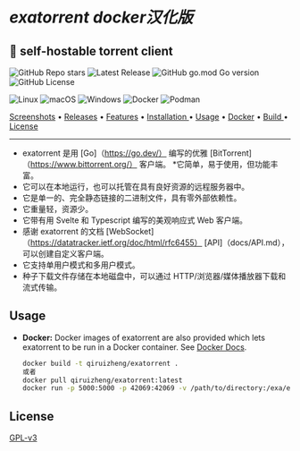 # *exatorrent docker汉化版*
## 🧲 self-hostable torrent client

![GitHub Repo stars](https://img.shields.io/github/stars/varbhat/exatorrent)
![Latest Release](https://img.shields.io/github/release/varbhat/exatorrent)
![GitHub go.mod Go version](https://img.shields.io/github/go-mod/go-version/varbhat/exatorrent)
![GitHub License](https://img.shields.io/github/license/varbhat/exatorrent?logoColor=violet)

![Linux](https://img.shields.io/badge/Linux-%23.svg?logo=linux&color=FCC624&logoColor=black)
![macOS](https://img.shields.io/badge/macOS-%23.svg?logo=apple&color=000000&logoColor=white)
![Windows](https://img.shields.io/badge/Windows-%23.svg?logo=windows&color=0078D6&logoColor=white)
![Docker](https://img.shields.io/badge/docker-%23.svg?logo=docker&color=1D63ED&logoColor=white)
![Podman](https://img.shields.io/badge/podman-%23.svg?logo=podman&color=734392&logoColor=white)

<p><a href="docs/screenshots.md">Screenshots</a> &bull; <a href="https://github.com/varbhat/exatorrent/releases/latest">Releases</a> &bull; <a href="#features">Features</a> &bull; <a href="#usage"> Installation </a> &bull; <a href="docs/usage.md"> Usage</a> &bull; <a href="docs/docker.md">Docker</a> &bull; <a href="docs/build.md"> Build </a> &bull; <a href="LICENSE">License</a></p>
<hr>

* exatorrent 是用 [Go]（https://go.dev/） 编写的优雅 [BitTorrent]（https://www.bittorrent.org/） 客户端。
*它简单，易于使用，但功能丰富。
* 它可以在本地运行，也可以托管在具有良好资源的远程服务器中。
* 它是单一的、完全静态链接的二进制文件，具有零外部依赖性。
* 它重量轻，资源少。
* 它带有用 Svelte 和 Typescript 编写的美观响应式 Web 客户端。
* 感谢 exatorrent 的文档 [WebSocket]（https://datatracker.ietf.org/doc/html/rfc6455） [API]（docs/API.md），可以创建自定义客户端。
* 它支持单用户模式和多用户模式。
* 种子下载文件存储在本地磁盘中，可以通过 HTTP/浏览器/媒体播放器下载和流式传输。


## Usage

 * **Docker:** Docker images of exatorrent are also provided which lets exatorrent to be run in a Docker container. See [Docker Docs](docs/docker.md).
   ```bash
   docker build -t qiruizheng/exatorrent .
   或者 
   docker pull qiruizheng/exatorrent:latest
   docker run -p 5000:5000 -p 42069:42069 -v /path/to/directory:/exa/exadir qiruizheng/exatorrent:latest
   ```


## License
[GPL-v3](LICENSE)
